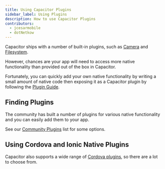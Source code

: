 ```yaml
---
title: Using Capacitor Plugins
sidebar_label: Using Plugins
description: How to use Capacitor Plugins
contributors:
  - jcesarmobile
  - dotNetkow
---
```


Capacitor ships with a number of built-in plugins, such as [Camera](../apis/camera.md) and [Filesystem](../apis/filesystem.md).

However, chances are your app will need to access more native functionality than provided out of the box in Capacitor.

Fortunately, you can quickly add your own native functionality by writing a small amount of native code then exposing it as a Capacitor plugin by following the [Plugin Guide](../plugins.md).

## Finding Plugins

The community has built a number of plugins for various native functionality and you can easily add them to your app.

See our [Community Plugins](../plugins/community.md) list for some options.

## Using Cordova and Ionic Native Plugins

Capacitor also supports a wide range of [Cordova plugins](../cordova/using-cordova-plugins.md), so there are a lot to choose from.
